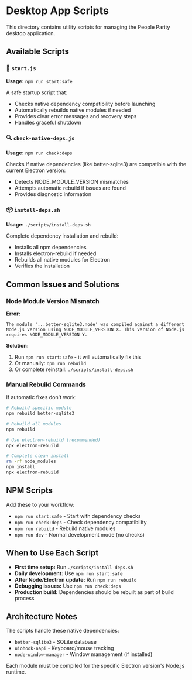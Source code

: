 # Desktop App Scripts

This directory contains utility scripts for managing the People Parity desktop application.

## Available Scripts

### 🚀 `start.js`
**Usage:** `npm run start:safe`

A safe startup script that:
- Checks native dependency compatibility before launching
- Automatically rebuilds native modules if needed
- Provides clear error messages and recovery steps
- Handles graceful shutdown

### 🔍 `check-native-deps.js`
**Usage:** `npm run check:deps`

Checks if native dependencies (like better-sqlite3) are compatible with the current Electron version:
- Detects NODE_MODULE_VERSION mismatches
- Attempts automatic rebuild if issues are found
- Provides diagnostic information

### 📦 `install-deps.sh`
**Usage:** `./scripts/install-deps.sh`

Complete dependency installation and rebuild:
- Installs all npm dependencies
- Installs electron-rebuild if needed
- Rebuilds all native modules for Electron
- Verifies the installation

## Common Issues and Solutions

### Node Module Version Mismatch

**Error:**
```
The module '...better-sqlite3.node' was compiled against a different Node.js version using NODE_MODULE_VERSION X. This version of Node.js requires NODE_MODULE_VERSION Y.
```

**Solution:**
1. Run `npm run start:safe` - it will automatically fix this
2. Or manually: `npm run rebuild`
3. Or complete reinstall: `./scripts/install-deps.sh`

### Manual Rebuild Commands

If automatic fixes don't work:
```bash
# Rebuild specific module
npm rebuild better-sqlite3

# Rebuild all modules
npm rebuild

# Use electron-rebuild (recommended)
npx electron-rebuild

# Complete clean install
rm -rf node_modules
npm install
npx electron-rebuild
```

## NPM Scripts

Add these to your workflow:

- `npm run start:safe` - Start with dependency checks
- `npm run check:deps` - Check dependency compatibility
- `npm run rebuild` - Rebuild native modules
- `npm run dev` - Normal development mode (no checks)

## When to Use Each Script

- **First time setup:** Run `./scripts/install-deps.sh`
- **Daily development:** Use `npm run start:safe`
- **After Node/Electron update:** Run `npm run rebuild`
- **Debugging issues:** Use `npm run check:deps`
- **Production build:** Dependencies should be rebuilt as part of build process

## Architecture Notes

The scripts handle these native dependencies:
- `better-sqlite3` - SQLite database
- `uiohook-napi` - Keyboard/mouse tracking
- `node-window-manager` - Window management (if installed)

Each module must be compiled for the specific Electron version's Node.js runtime.